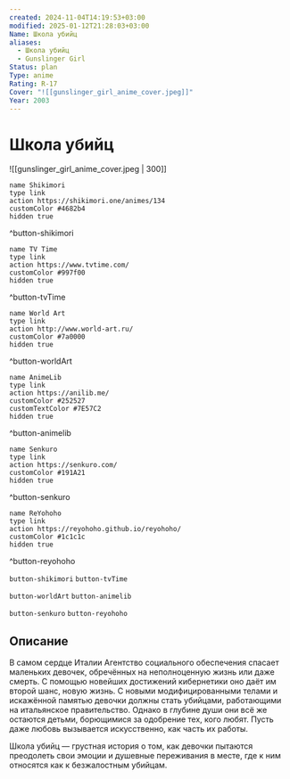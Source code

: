 ```yaml
---
created: 2024-11-04T14:19:53+03:00
modified: 2025-01-12T21:28:03+03:00
Name: Школа убийц
aliases:
  - Школа убийц
  - Gunslinger Girl
Status: plan
Type: anime
Rating: R-17
Cover: "![[gunslinger_girl_anime_cover.jpeg]]"
Year: 2003
---
```


# Школа убийц

![[gunslinger_girl_anime_cover.jpeg | 300]]

```button
name Shikimori
type link
action https://shikimori.one/animes/134
customColor #4682b4
hidden true
```
^button-shikimori

```button
name TV Time
type link
action https://www.tvtime.com/
customColor #997f00
hidden true
```
^button-tvTime

```button
name World Art
type link
action http://www.world-art.ru/
customColor #7a0000
hidden true
```
^button-worldArt

```button
name AnimeLib
type link
action https://anilib.me/
customColor #252527
customTextColor #7E57C2
hidden true
```
^button-animelib

```button
name Senkuro
type link
action https://senkuro.com/
customColor #191A21
hidden true
```
^button-senkuro

```button
name ReYohoho
type link
action https://reyohoho.github.io/reyohoho/
customColor #1c1c1c
hidden true
```
^button-reyohoho

`button-shikimori` `button-tvTime`

`button-worldArt` `button-animelib`

`button-senkuro` `button-reyohoho`

## Описание

В самом сердце Италии Агентство социального обеспечения спасает маленьких девочек, обречённых на неполноценную жизнь или даже смерть. С помощью новейших достижений кибернетики оно даёт им второй шанс, новую жизнь. С новыми модифицированными телами и искажённой памятью девочки должны стать убийцами, работающими на итальянское правительство. Однако в глубине души они всё же остаются детьми, борющимися за одобрение тех, кого любят. Пусть даже любовь вызывается искусственно, как часть их работы.

Школа убийц — грустная история о том, как девочки пытаются преодолеть свои эмоции и душевные переживания в месте, где к ним относятся как к безжалостным убийцам.
